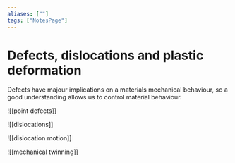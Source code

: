 ```yaml
---
aliases: [""]
tags: ["NotesPage"]
---
```


# Defects, dislocations and plastic deformation

Defects have majour implications on a materials mechanical behaviour, so a good understanding allows us to control material behaviour.

![[point defects]]

![[dislocations]]

![[dislocation motion]]

![[mechanical twinning]]